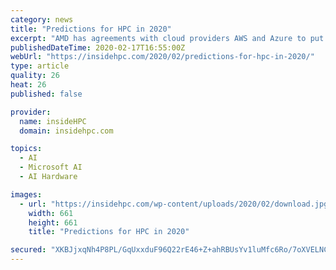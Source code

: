 ```yaml
---
category: news
title: "Predictions for HPC in 2020"
excerpt: "AMD has agreements with cloud providers AWS and Azure to put its CPUs on their cloud platforms and promote the use of AMD CPUs for HPC. This interesting move reflects how a lot of our customers are now planning their next HPC cluster or supercomputer to include AMD in their infrastructure design to better support AI workflows. AMD had ..."
publishedDateTime: 2020-02-17T16:55:00Z
webUrl: "https://insidehpc.com/2020/02/predictions-for-hpc-in-2020/"
type: article
quality: 26
heat: 26
published: false

provider:
  name: insideHPC
  domain: insidehpc.com

topics:
  - AI
  - Microsoft AI
  - AI Hardware

images:
  - url: "https://insidehpc.com/wp-content/uploads/2020/02/download.jpg"
    width: 661
    height: 661
    title: "Predictions for HPC in 2020"

secured: "XKBJjxqNh4P8PL/GqUxxduF96Q22rE46+Z+ahRBUsYv1luMfc6Ro/7oXVELNCo8A5iUhAzCRj407fabSIqNn5Jr1d1+KTNHmwMk/B0nOSZaMELOT6fsblO4An6hF5XAtfjVKjWY2JL8NfJRcOFLjyat7iJ5bH7rLJ84/LUzPHU6gpKiDvfDG6q1k/lIkFlOfUy1W4kykgzeydUvRNXqtnBm4NxpDaRlmETsuBRk3U74T//5qOtZE5lbhsUROVZ51+wzEMe/UGRq6F9s/NdOGLge30COeXQGMrihJHHkpP8lLpVYFEO53ZO/v7Y2Q00n3enibZG0GcZrnC7425hASWaWAYlVdqqTeIelI2KcK9jCCTbYAja3ES8xSDkstvW2Q90jeqFVg4FSF9daDD7Fwol3WJ7uorXSYz5ufIjNX9E7EF+1n8PL3MZbnjTx0QNeGs3Lt7bMiNC07B7s3q7Yf4kw6AUvL1l2FBbek6LWTOn0=;+bIjwPuqwS9/Gz/cmsbAdA=="
---
```


